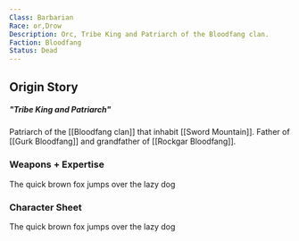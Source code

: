 ```yaml
---
Class: Barbarian
Race: or,Drow
Description: Orc, Tribe King and Patriarch of the Bloodfang clan.
Faction: Bloodfang
Status: Dead
---
```

## Origin Story
##### "Tribe King and Patriarch"
Patriarch of the [[Bloodfang clan]] that inhabit [[Sword Mountain]]. Father of [[Gurk Bloodfang]] and grandfather of [[Rockgar Bloodfang]].

### Weapons + Expertise
The quick brown fox jumps over the lazy dog

### Character Sheet
The quick brown fox jumps over the lazy dog